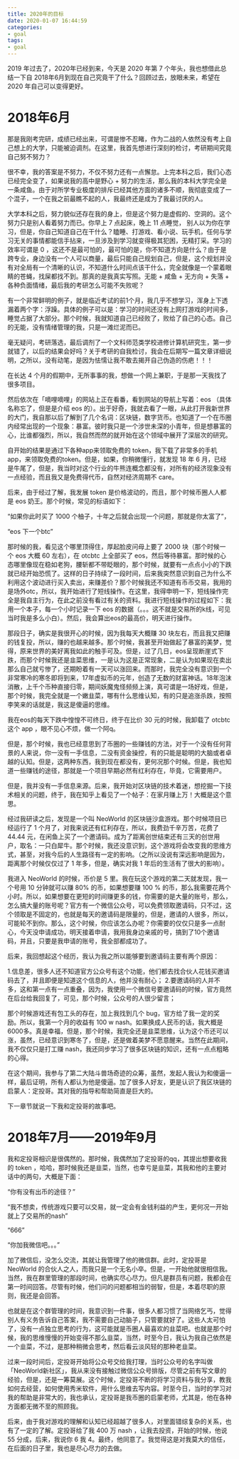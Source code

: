 ```yaml
---
title: 2020年的目标
date: 2020-01-07 16:44:59
categories:
- goal
tags:
- goal
---
```

2019 年过去了，2020年已经到来，今天是 2020 年第 7 个年头，我也想借此总结一下自 2018年6月到现在自己究竟干了什么？回顾过去，放眼未来，希望在 2020 年自己可以变得更好。

<!-- more -->

# 2018年6月

那是我刚考完研，成绩已经出来，可谓是惨不忍睹，作为二战的人依然没有考上自己想上的大学，只能被迫调剂。在这里，我首先想进行深刻的检讨，考研期间究竟自己努不努力？

很不幸，我的答案是不努力，不仅不努力还有一点懈怠。上完本科之后，我们心态已经完全变了，如果说我的高中是野心 + 努力的生活，那么我的本科大学完全是一条咸鱼。由于对所学专业极度的排斥已经其他方面的诸多不顺，我彻底变成了一个混子，一个在我之前最瞧不起的人，我最终还是成为了我最讨厌的人。

大学本科之后，努力貌似还存在我的身上，但是这个努力是虚假的、空洞的。这个努力只是别人看着努力而已。你早上 7 点起床，晚上 11 点睡觉， 别人以为你在学习，但是，你自己知道自己在干什么？瞌睡、打游戏、看小说、玩手机，任何与学习无关的事情都能信手拈来，一旦涉及到学习就变得极其犯困，无精打采。学习的效率可谓是 0 ，这还不是最可怕的，最可怕的是，你不知道方向是什么？由于是跨专业，身边没有一个人可以商量，最后只能自己规划自己，但是，这个规划并没有对全局有一个清晰的认识，不知道什么时间点该干什么，完全就像是一个蒙着眼睛的苍蝇，找屎都找不到。那真的是我真实写照。无能 + 咸鱼 + 无方向 + 失落 + 各种负面情绪，最后我的考研怎么可能不失败呢？

有一个非常鲜明的例子，就是临近考试的前1个月，我几乎不想学习，浑身上下透漏着两个字：浮躁。具体的例子可以是：学习的时间还没有上网打游戏的时间多，睡觉占据了大部分。那个时候，我就知道自己已经败了，败给了自己的心态。自己的无能，没有情绪管理的我，只是一滩烂泥而已。

毫无疑问，考研落选，最后调剂了一个文科师范类学校进修计算机研究生，第一步就错了，以后的结果会好吗？关于考研的自我检讨，我会在后期写一篇文章详细说明，之所以，没有动笔，是因为怯懦让我不敢去揭开自己伪造的伤疤！！！

在长达 4 个月的假期中，无所事事的我，想做一个网上兼职，于是那一天我找了很多项目。

然后依次在「嘀哩嘀哩」的网站上正在看番，看到网站的导航上写着：eos （具体名称忘了，但是是介绍 eos 的）。出于好奇，我就去看了一眼，从此打开我新世界的大门，我自那以后了解到了几个名词：区块链，数字货币。也知道了一个在币圈内经常出现的一个现象：暴富。彼时我只是一个涉世未深的小青年，但是想暴富的心，比谁都强烈，所以，我自然而然的就开始在这个领域中展开了深层次的研究。

自开始的结果是通过下各种app来领取免费的 token，我下载了非常多的手机app，来领取免费的token。但是，如果，你稍微懂行，就发现 18 年 6 月，已经是牛尾了，但是，我当时对这个行业的牛熊连概念都没有，对所有的经济现象没有一点经验，而且我又是免费得代币，自然对经济周期不 care。

后来，由于经过了解，我发展 token 是价格波动的，而且，那个时候币圈人人都是 eos 奶王。那个时候，常见的标语如下：

“如果你此时买了 1000 个柚子，十年之后就会出现一个问题，那就是你太富了”，

“eos 下一个btc”

那时候的我，看见这个哪里顶得住，厚起脸皮问母上要了 2000 块（那个时候一个 eos 大概 60 左右），在 otcbtc 上全部买了 eos，然后等待暴富。那时候的心态哪里像现在稳如老狗，腰斩都不带眨眼的，那个时候，就要有一点点小小的下跌就已经开始恐慌了。这样的日子持续了一段时间，后来我突然意识到自己为什么不利用这个波动进行买入卖出，来赚差价？那个时候我还不知道有币币交易，我用的是场外otc，所以，我开始进行了短线操作。在这里，我得申明一下，短线操作完全是我自主行为，在此之前没有看过有关的资料。我进行短线操作的过程如下：我用一个本子，每一个小时记录一下 eos 的数据（。。。这不就是交易所的k线，可见当时我是多么小白）。然后，我会算出eos的最高价，明天进行操作。

那段日子，确实是我很开心的时候，因为我每天大概赚 30 块左右，而且我又把赚的钱复投，所以，赚的也越来越多。那个时候，我甚至开始做起了暴富的美梦，觉得，原来世界的美好离我如此的触手可及。但是，过了几日，eos呈现断崖式下跌，而那个时候我还是韭菜思维，一是认为这是正常现象，二是认为如果现在卖出那么自己就亏惨了，还期盼着有一天可以涨回来。而那时，我完全没有意识到一个非常寒冷的寒冬即将到来，17年虚拟币的元年，创造了无数的财富神话。18年泡沫消散，上千个币种直接归零，期间妖魔鬼怪频频上演，真可谓是一场好戏，但是，那个时候，我完全就是一个嫩韭菜，哪有什么思维认知，有的只是追涨杀跌，按照李笑来的话就是，我这是傻逼的思维。

我在eos的每天下跌中惶惶不可终日，终于在比价 30 元的时候，我卸载了 otcbtc 这个 app ，眼不见心不烦，做一个阿q。

但是，那个时候，我也已经意思到了币圈的一些赚钱的方法，对于一个没有任何背景的人来说，你一没有一手信息，二没有资金操控，有的只能是聪明的大脑或者卓越的认知。但是，这两种东西，我到现在都没有，更何况那个时候。但是，我也知道一些赚钱的途径，那就是一个项目早期必然有红利存在，毕竟，它需要用户。

但是，我并没有一手信息来源。后来，我开始对区块链的技术着迷，想挖掘一下技术相关的问题，终于，我在知乎上看见了一个帖子：在家月赚上万！大概是这个意思。

经过我研读之后，发现是一个叫 NeoWorld 的区块链沙盒游戏。那个时候项目已经运行了 1 个月了，对我来说还有红利存在，所以，我费劲千辛万苦，花费了 44.44 元，在闲鱼上买了一个邀请码。成为了距离创世结束还有三天的创世用户，取名：一只白犀牛。那个时候，我还没意识到，这个游戏将会改变我的思维方式，甚至，对我今后的人生路径有一定的影响。（之所以没说有深远影响是因为，距离那个时候仅仅过了 1 年多，但是，确实对我 1 年后的生活有了很大的影响）。

我进入 NeoWorld 的时候，币价是 5 里。我在玩这个游戏的第二天就发现，我一个号用 10 分钟就可以赚 80% 的币，如果想要赚 100 % 的币，那么我需要花两个小时。所以，如果想要在更短的时间赚更多的钱，你需要的是大量的账号，那么，怎么搞大量的账号呢？官方有一个微信公众号，可以免费领取邀请码，只不过，这个领取是不固定的，也就是每天的邀请码是限量的，但是，邀请的人很多，所以，可能轮不到你。那么，这个时候，你应该怎么办呢？你需要的仅仅只是多一点耐心，今天没申请成功，明天接着申请，我用我身边亲戚的号，搞到了10个邀请码，并且，只要是我申请的账号，我全部都成功了。

后来，我回想起这个经历，我认为我之所以能够要到邀请码主要有两个原因：

1.信息差，很多人还不知道官方公众号有这个功能，他们都去找合伙人花钱买邀请码去了，并且即便是知道这个信息的人，他并没有耐心；
2.要邀请码的人并不多，这和第一点有一点重叠，因为，我使用一个微信号要邀请码的时候，官方竟然在后台给我回复了，可见，那个时候，公众号的人很少留言；

那个时候游戏还有包工头的存在，加上我找到几个 bug，官方给了我一定的奖励。所以，我第一个月的收益有 100 w nash。如果换成人民币的话，我大概是 6000多。真是幸福，但是，那个时候，我完全还是韭菜思维，认为这个币还可以涨，虽然，已经意识到寒冬了，但是，还是做着美梦不愿意醒来。当然在此期间，我不仅仅只是打工赚 nash，我还同步学习了很多区块链的知识，还有一点点粗略的心得。

在这个期间，我参与了第二大陆斗兽场奇迹的众筹，虽然，发起人我认为和傻逼一样，最后证明，所有人都认为他是傻逼。加了很多人好友，更是认识了我区块链的启蒙人：定投哥。其对我的指导和帮助简直是巨大的。

下一章节就说一下我和定投哥的故事吧。

# 2018年7月——2019年9月

我和定投哥相识是很偶然的。那时候，我偶然加了定投哥的qq，其提出想要收我的 token ，哈哈，那时候我还是韭菜，当然，也幸亏是韭菜，其我和他的主要对话中的两句，大概是下面：

“你有没有出币的途径？”

“我不想卖，传统游戏只要可以交易，就一定会有金钱利益的产生，更何况一开始就上了交易所的nash”

“666”

“你加我微信吧。。。”

加了微信后，没怎么交流，其就让我管理了他的微信群。此时，定投哥是 NeoWorld 的合伙人之人，而我只是一个无名小卒。但是，一开始他就很相信我。当然，我在群里管理的那段时间，也确实尽心尽力。但凡是群员有问题，我都会在第一时间回答。尽管有时候，他们问的问题都相当的弱智，但是，本着尽职的原则，我还是会回答。

也就是在这个群管理的时间，我意识到一件事，很多人都习惯了当网络乞丐，觉得别人有义务告诉自己答案，我不需要自己动脑子，只管要就好了。这些人太可怕了，没有一点独立思考的行为，这可能就是币圈人最喜欢的韭菜吧。也就是那个时候，我的思维慢慢的开始变得不那么韭菜，当然，时至今日，我认为我自己依然是一个韭菜，不过，是那种稍微会思考，然后看云淡风轻的那种老韭菜。

过来一段时间后，定投哥开始将公众号交给我打理，当时公众号的名字叫做「NeoWorld新社区」，我从来没有接触过微信公众号排版，尽管之前有写文章的经验，但是，还是一筹莫展。这个时候，定投哥不断的将学习资料与我分享，教我如何去经营，如何使用秀米软件，用什么思维去写内容。时至今日，当时的学习对我的帮助是非常大的，我也承认，定投哥是我币圈的启蒙老师，尤其是，他在各种方面都无微不至的照顾我。

后来，由于我对游戏的理解和认知已经超越了很多人，对里面错综复杂的关系，也有了一定的了解。定投哥给了我 400 万 nash ，让我去投资，开始的时候，他说 55 分成，后来，我说你 6 我 4。最终，他同意了。我觉得这是对我莫大的信任，在后面的日子里，我也是尽心尽力的去做。
